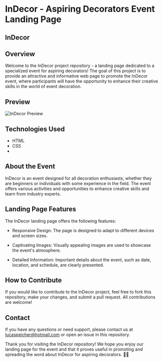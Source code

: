 # InDecor - Aspiring Decorators Event Landing Page
## InDecor

## Overview
Welcome to the InDecor project repository - a landing page dedicated to a specialized event for aspiring decorators! The goal of this project is to provide an attractive and informative web page to promote the InDecor event, where participants will have the opportunity to enhance their creative skills in the world of event decoration.

## Preview
![InDecor Preview](https://github.com/LucasPeixer/Landing-page/assets/115954130/d31f01f5-fff0-4f3c-867f-f54211e313e4)


## Technologies Used
* HTML
* CSS
* 
## About the Event
InDecor is an event designed for all decoration enthusiasts, whether they are beginners or individuals with some experience in the field. The event offers various activities and opportunities to enhance creative skills and learn from industry experts.

## Landing Page Features
The InDecor landing page offers the following features:

* Responsive Design: The page is designed to adapt to different devices and screen sizes.

* Captivating Images: Visually appealing images are used to showcase the event's atmosphere.

* Detailed Information: Important details about the event, such as date, location, and schedule, are clearly presented.

## How to Contribute
If you would like to contribute to the InDecor project, feel free to fork this repository, make your changes, and submit a pull request. All contributions are welcome!

## Contact
If you have any questions or need support, please contact us at lucaspeicher@hotmail.com or open an issue in this repository.

Thank you for visiting the InDecor repository! We hope you enjoy our landing page for the event and that it proves useful in promoting and spreading the word about InDecor for aspiring decorators. 🎨🎉
